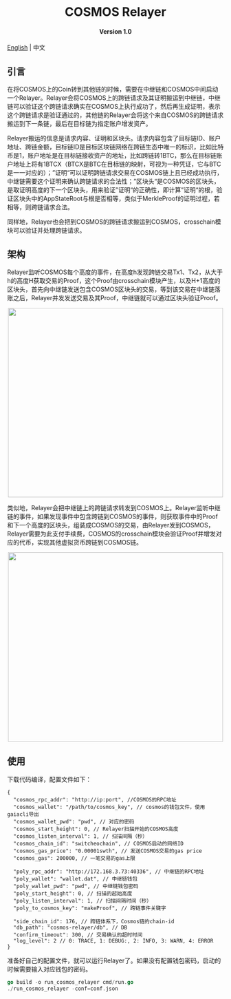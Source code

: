 

<h1 align="center">COSMOS Relayer</h1>
<h4 align="center">Version 1.0 </h4>

[English]() | 中文

## 引言

在将COSMOS上的Coin转到其他链的时候，需要在中继链和COSMOS中间启动一个Relayer。Relayer会将COSMOS上的跨链请求及其证明搬运到中继链，中继链可以验证这个跨链请求确实在COSMOS上执行成功了，然后再生成证明，表示这个跨链请求是验证通过的，其他链的Relayer会将这个来自COSMOS的跨链请求搬运到下一条链，最后在目标链为指定账户增发资产。

Relayer搬运的信息是请求内容、证明和区块头。请求内容包含了目标链ID、账户地址、跨链金额，目标链ID是目标区块链网络在跨链生态中唯一的标识，比如比特币是1，账户地址是在目标链接收资产的地址，比如跨链转1BTC，那么在目标链账户地址上将有1BTCX（BTCX是BTC在目标链的映射，可视为一种凭证，它与BTC是一一对应的）；”证明“可以证明跨链请求交易在COSMOS链上且已经成功执行，中继链需要这个证明来确认跨链请求的合法性；”区块头“是COSMOS的区块头，是取证明高度的下一个区块头，用来验证”证明“的正确性，即计算”证明“的根，验证区块头中的AppStateRoot与根是否相等，类似于MerkleProof的证明过程，若相等，则跨链请求合法。

同样地，Relayer也会把到COSMOS的跨链请求搬运到COSMOS，crosschain模块可以验证并处理跨链请求。

## 架构

Relayer监听COSMOS每个高度的事件，在高度h发现跨链交易Tx1、Tx2，从大于h的高度H获取交易的Proof，这个Proof由crosschain模块产生，以及H+1高度的区块头，首先向中继链发送包含COSMOS区块头的交易，等到该交易在中继链落账之后，Relayer并发发送交易及其Proof，中继链就可以通过区块头验证Proof。

<div align=center><img width="500" height="440" src="./doc/cosmos2poly.png"/></div>

类似地，Relayer会把中继链上的跨链请求转发到COSMOS上。Relayer监听中继链的事件，如果发现事件中包含跨链到COSMOS的事件，则获取事件中的Proof和下一个高度的区块头，组装成COSMOS的交易，由Relayer发到COSMOS，Relayer需要为此支付手续费，COSMOS的crosschain模块会验证Proof并增发对应的代币，实现其他虚拟货币跨链到COSMOS链。

<div align=center><img width="500" height="440" src="./doc/poly2cosmos.png"/></div>

## 使用

下载代码编译，配置文件如下：

```
{
  "cosmos_rpc_addr": "http://ip:port", //COSMOS的RPC地址
  "cosmos_wallet": "/path/to/cosmos_key", // cosmos的钱包文件，使用gaiacli导出
  "cosmos_wallet_pwd": "pwd", // 对应的密码
  "cosmos_start_height": 0, // Relayer扫描开始的COSMOS高度
  "cosmos_listen_interval": 1, // 扫描间隔（秒）
  "cosmos_chain_id": "switcheochain", // COSMOS启动的网络ID
  "cosmos_gas_price": "0.00001swth", // 发送COSMOS交易的gas price
  "cosmos_gas": 200000, // 一笔交易的gas上限

  "poly_rpc_addr": "http://172.168.3.73:40336", // 中继链的RPC地址
  "poly_wallet": "wallet.dat", // 中继链钱包
  "poly_wallet_pwd": "pwd", // 中继链钱包密码
  "poly_start_height": 0, // 扫描的起始高度
  "poly_listen_interval": 1, // 扫描间隔时间（秒）
  "poly_to_cosmos_key": "makeProof", // 跨链事件关键字

  "side_chain_id": 176, // 跨链体系下，Cosmos链的chain-id 
  "db_path": "cosmos-relayer/db", // DB
  "confirm_timeout": 300, // 交易确认的超时时间
  "log_level": 2 // 0: TRACE, 1: DEBUG:, 2: INFO, 3: WARN, 4: ERROR
}
```

准备好自己的配置文件，就可以运行Relayer了。如果没有配置钱包密码，启动的时候需要输入对应钱包的密码。

```go
go build -o run_cosmos_relayer cmd/run.go
./run_cosmos_relayer -conf=conf.json
```

